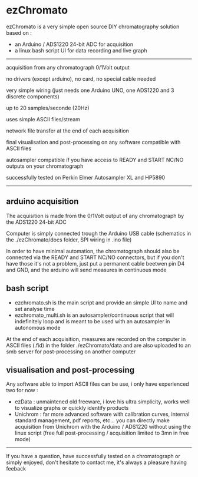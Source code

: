 # ezChromato

ezChromato is a very simple open source DIY chromatography solution based on :

- an Arduino / ADS1220 24-bit ADC for acquisition
- a linux bash script UI for data recording and live graph

---

acquisition from any chromatograph 0/1Volt output

no drivers (except arduino), no card, no special cable needed

very simple wiring (just needs one Arduino UNO, one ADS1220 and 3 discrete components)

up to 20 samples/seconde (20Hz)

uses simple ASCII files/stream

network file transfer at the end of each acquisition

final visualisation and post-processing on any software compatible with ASCII files

autosampler compatible if you have access to READY and START NC/NO outputs on your chromatograph

successfully tested on Perkin Elmer Autosampler XL and HP5890

---

## arduino acquisition

The acquisition is made from the 0/1Volt output of any chromatograph by the ADS1220 24-bit ADC

Computer is simply connected trough the Arduino USB cable (schematics in the ./ezChromato/docs folder, SPI wiring in .ino file)

In order to have minimal automation, the chromatograph should also be connected via the READY and START NC/NO connectors, but if you don't have those it's not a problem, just put a permanent cable beetwen pin D4 and GND, and the arduino will send measures in continuous mode

## bash script

- ezchromato.sh is the main script and provide an simple UI to name and set analyse time
- ezchromato_multi.sh is an autosampler/continuous script that will indefinitely loop and is meant to be used with an autosampler in autonomous mode

At the end of each acquisition, measures are recorded on the computer in ASCII files (.fid) in the folder ./ezChromato/data and are also uploaded to an smb server for post-processing on another computer

## visualisation and post-processing

Any software able to import ASCII files can be use, i only have experienced two for now :
 
- ezData : unmaintened old freeware, i love his ultra simplicity, works well to visualize graphs or quickly identify products
- Unichrom : far more advanced software with calibration curves, internal standard management, pdf reports, etc...
you can directly make acquisition from Unichrom with the Arduino / ADS1220 without using the linux script
(free full post-processing / acquisition limited to 3mn in free mode)

---

If you have a question, have successfully tested on a chromatograph or simply enjoyed, don't hesitate to contact me, it's always a pleasure having feeback
